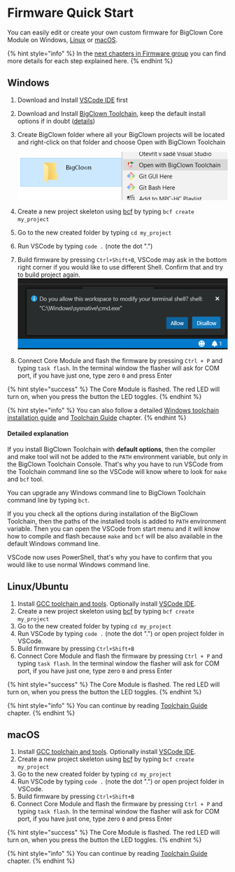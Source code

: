 # Firmware Quick Start

You can easily edit or create your own custom firmware for BigClown Core Module on Windows, [Linux](toolchain-setup.md#setup-on-ubuntu) or [macOS](toolchain-setup.md#setup-on-macos). 

{% hint style="info" %}
In the [next chapters in Firmware group](basic-overview.md) you can find more details for each step explained here.
{% endhint %}

## Windows

1. Download and Install [VSCode IDE](https://code.visualstudio.com/) first
2. Download and Install [BigClown Toolchain](https://github.com/bigclownlabs/bch-toolchain-windows/releases), keep the default install options if in doubt \([details](toolchain-setup.md#setup-on-windows)\)
3. Create BigClown folder where all your BigClown projects will be located and right-click on that folder and choose Open with BigClown Toolchain 

   ![](../.gitbook/assets/_firmware_firmware-quick-start_folder_right_click.png)

4. Create a new project skeleton using [bcf](../tools/bigclown-firmware-flashing-tool.md) by typing `bcf create my_project`
5. Go to the new created folder by typing `cd my_project`
6. Run VSCode by typing `code .` \(note the dot "."\)
7. Build firmware by pressing `Ctrl+Shift+B`, VSCode may ask in the bottom right corner if you would like to use different Shell. Confirm that and try to build project again.  ![](../.gitbook/assets/_firmware_firmware-quick-start_vscode-different-shell.png)
8. Connect Core Module and flash the firmware by pressing `Ctrl + P` and typing `task flash`. In the terminal window the flasher will ask for COM port, if you have just one, type zero `0` and press Enter

{% hint style="success" %}
The Core Module is flashed. The red LED will turn on, when you press the button the LED toggles.
{% endhint %}

{% hint style="info" %}
You can also follow a detailed [Windows toolchain installation guide](toolchain-setup.md#setup-on-windows) and [Toolchain Guide](toolchain-guide.md) chapter.
{% endhint %}

#### Detailed explanation

If you install BigClown Toolchain with **default options**, then the compiler and make tool will not be added to the `PATH` environment variable, but only in the BigClown Toolchain Console. That's why you have to run VSCode from the Toolchain command line so the VSCode will know where to look for `make` and `bcf` tool.

You can upgrade any Windows command line to BigClown Toolchain command line by typing `bct`.

If you you check all the options during installation of the BigClown Toolchain, then the paths of the installed tools is added to `PATH` environment variable. Then you can open the VSCode from start menu and it will know how to compile and flash because `make` and `bcf` will be also available in the default Windows command line.

VSCode now uses PowerShell, that's why you have to confirm that you would like to use normal Windows command line.

## Linux/Ubuntu

1. Install [GCC toolchain and tools](toolchain-setup.md#setup-on-ubuntu). Optionally install [VSCode IDE](https://code.visualstudio.com/).
2. Create a new project skeleton using [bcf](../tools/bigclown-firmware-flashing-tool.md) by typing `bcf create my_project`
3. Go to the new created folder by typing `cd my_project`
4. Run VSCode by typing `code .` \(note the dot "."\) or open project folder in VSCode.
5. Build firmware by pressing `Ctrl+Shift+B`
6. Connect Core Module and flash the firmware by pressing `Ctrl + P` and typing `task flash`. In the terminal window the flasher will ask for COM port, if you have just one, type zero `0` and press Enter

{% hint style="success" %}
The Core Module is flashed. The red LED will turn on, when you press the button the LED toggles.
{% endhint %}

{% hint style="info" %}
You can continue by reading [Toolchain Guide](toolchain-guide.md) chapter.
{% endhint %}

## macOS

1. Install [GCC toolchain and tools](toolchain-setup.md#setup-on-macos). Optionally install [VSCode IDE](https://code.visualstudio.com/).
2. Create a new project skeleton using [bcf](../tools/bigclown-firmware-flashing-tool.md) by typing `bcf create my_project`
3. Go to the new created folder by typing `cd my_project`
4. Run VSCode by typing `code .` \(note the dot "."\) or open project folder in VSCode.
5. Build firmware by pressing `Ctrl+Shift+B`
6. Connect Core Module and flash the firmware by pressing `Ctrl + P` and typing `task flash`. In the terminal window the flasher will ask for COM port, if you have just one, type zero `0` and press Enter

{% hint style="success" %}
The Core Module is flashed. The red LED will turn on, when you press the button the LED toggles.
{% endhint %}

{% hint style="info" %}
You can continue by reading [Toolchain Guide](toolchain-guide.md) chapter.
{% endhint %}

